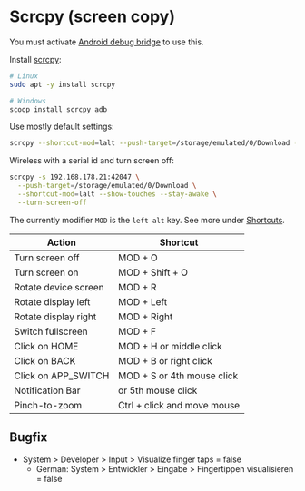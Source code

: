 # Scrcpy (screen copy)

You must activate [Android debug bridge](Android.md#android-debug-bridge) to use this.

Install [scrcpy](https://github.com/Genymobile/scrcpy):

```bash
# Linux
sudo apt -y install scrcpy

# Windows
scoop install scrcpy adb
```

Use mostly default settings:

```bash
scrcpy --shortcut-mod=lalt --push-target=/storage/emulated/0/Download --show-touches --stay-awake
```

Wireless with a serial id and turn screen off:

```bash
scrcpy -s 192.168.178.21:42047 \
  --push-target=/storage/emulated/0/Download \
  --shortcut-mod=lalt --show-touches --stay-awake \
  --turn-screen-off
```

The currently modifier `MOD` is the `left alt` key. See more under [Shortcuts](https://github.com/Genymobile/scrcpy#shortcuts).

| Action                  | Shortcut                    |
| ----------------------- | --------------------------- |
| Turn screen off         | MOD + O                     |
| Turn screen on          | MOD + Shift + O             |
| Rotate device screen    | MOD + R                     |
| Rotate display left     | MOD + Left                  |
| Rotate display right    | MOD + Right                 |
| Switch fullscreen       | MOD + F                     |
| Click on HOME           | MOD + H or middle click     |
| Click on BACK           | MOD + B or right click      |
| Click on APP_SWITCH     | MOD + S or 4th mouse click  |
| Notification Bar        |         or 5th mouse click  |
| Pinch-to-zoom           | Ctrl + click and move mouse |

## Bugfix

* System > Developer > Input > Visualize finger taps = false
  * German: System > Entwickler > Eingabe > Fingertippen visualisieren = false

